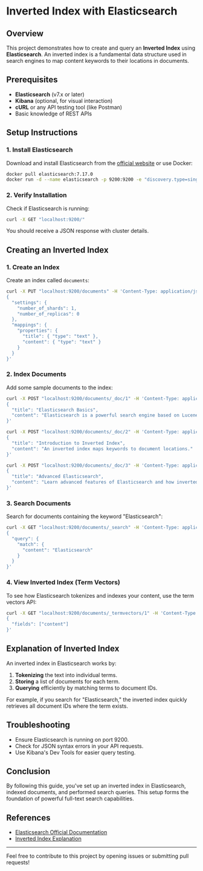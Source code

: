 # Inverted Index with Elasticsearch

## Overview
This project demonstrates how to create and query an **Inverted Index** using **Elasticsearch**. An inverted index is a fundamental data structure used in search engines to map content keywords to their locations in documents.

## Prerequisites
- **Elasticsearch** (v7.x or later)
- **Kibana** (optional, for visual interaction)
- **cURL** or any API testing tool (like Postman)
- Basic knowledge of REST APIs

## Setup Instructions

### 1. Install Elasticsearch
Download and install Elasticsearch from the [official website](https://www.elastic.co/downloads/elasticsearch) or use Docker:

```bash
docker pull elasticsearch:7.17.0
docker run -d --name elasticsearch -p 9200:9200 -e "discovery.type=single-node" elasticsearch:7.17.0
```

### 2. Verify Installation
Check if Elasticsearch is running:

```bash
curl -X GET "localhost:9200/"
```

You should receive a JSON response with cluster details.

## Creating an Inverted Index

### 1. Create an Index
Create an index called `documents`:

```bash
curl -X PUT "localhost:9200/documents" -H 'Content-Type: application/json' -d'
{
  "settings": {
    "number_of_shards": 1,
    "number_of_replicas": 0
  },
  "mappings": {
    "properties": {
      "title": { "type": "text" },
      "content": { "type": "text" }
    }
  }
}'
```

### 2. Index Documents
Add some sample documents to the index:

```bash
curl -X POST "localhost:9200/documents/_doc/1" -H 'Content-Type: application/json' -d'
{
  "title": "Elasticsearch Basics",
  "content": "Elasticsearch is a powerful search engine based on Lucene."
}'

curl -X POST "localhost:9200/documents/_doc/2" -H 'Content-Type: application/json' -d'
{
  "title": "Introduction to Inverted Index",
  "content": "An inverted index maps keywords to document locations."
}'

curl -X POST "localhost:9200/documents/_doc/3" -H 'Content-Type: application/json' -d'
{
  "title": "Advanced Elasticsearch",
  "content": "Learn advanced features of Elasticsearch and how inverted indexes improve performance."
}'
```

### 3. Search Documents
Search for documents containing the keyword "Elasticsearch":

```bash
curl -X GET "localhost:9200/documents/_search" -H 'Content-Type: application/json' -d'
{
  "query": {
    "match": {
      "content": "Elasticsearch"
    }
  }
}'
```

### 4. View Inverted Index (Term Vectors)
To see how Elasticsearch tokenizes and indexes your content, use the term vectors API:

```bash
curl -X GET "localhost:9200/documents/_termvectors/1" -H 'Content-Type: application/json' -d'
{
  "fields": ["content"]
}'
```

## Explanation of Inverted Index
An inverted index in Elasticsearch works by:
1. **Tokenizing** the text into individual terms.
2. **Storing** a list of documents for each term.
3. **Querying** efficiently by matching terms to document IDs.

For example, if you search for "Elasticsearch," the inverted index quickly retrieves all document IDs where the term exists.

## Troubleshooting
- Ensure Elasticsearch is running on port 9200.
- Check for JSON syntax errors in your API requests.
- Use Kibana's Dev Tools for easier query testing.

## Conclusion
By following this guide, you've set up an inverted index in Elasticsearch, indexed documents, and performed search queries. This setup forms the foundation of powerful full-text search capabilities.

## References
- [Elasticsearch Official Documentation](https://www.elastic.co/guide/en/elasticsearch/reference/current/index.html)
- [Inverted Index Explanation](https://en.wikipedia.org/wiki/Inverted_index)

---
Feel free to contribute to this project by opening issues or submitting pull requests!

